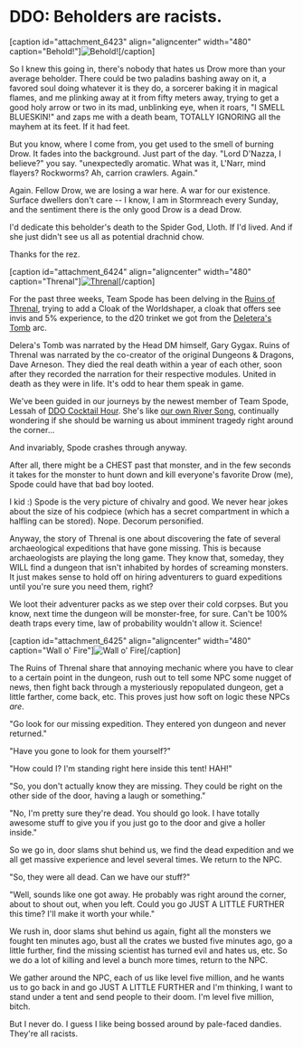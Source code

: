 # DDO: Beholders are racists.

[caption id="attachment\_6423" align="aligncenter" width="480" caption="Behold!"]![](http://westkarana.com/wp-content/uploads/2011/06/dndclient-2011-06-26-22-30-40-41.jpg "Behold!")[/caption]

So I knew this going in, there's nobody that hates us Drow more than your average beholder. There could be two paladins bashing away on it, a favored soul doing whatever it is they do, a sorcerer baking it in magical flames, and me plinking away at it from fifty meters away, trying to get a good holy arrow or two in its mad, unblinking eye, when it roars, "I SMELL BLUESKIN!" and zaps me with a death beam, TOTALLY IGNORING all the mayhem at its feet. If it had feet.

But you know, where I come from, you get used to the smell of burning Drow. It fades into the background. Just part of the day. "Lord D'Nazza, I believe?" you say. "unexpectedly aromatic. What was it, L'Narr, mind flayers? Rockworms? Ah, carrion crawlers. Again."

Again. Fellow Drow, we are losing a war here. A war for our existence. Surface dwellers don't care -- I know, I am in Stormreach every Sunday, and the sentiment there is the only good Drow is a dead Drow.

I'd dedicate this beholder's death to the Spider God, Lloth. If I'd lived. And if she just didn't see us all as potential drachnid chow.

Thanks for the rez.

[caption id="attachment\_6424" align="aligncenter" width="480" caption="Threnal"][![](http://westkarana.com/wp-content/uploads/2011/06/dndclient-2011-06-26-23-23-17-21.jpg "Threnal")](http://westkarana.com/wp-content/uploads/2011/06/dndclient-2011-06-26-23-23-17-21.jpg)[/caption]

For the past three weeks, Team Spode has been delving in the [Ruins of Threnal](http://ddowiki.com/page/Ruins_of_Threnal), trying to add a Cloak of the Worldshaper, a cloak that offers see invis and 5% experience, to the d20 trinket we got from the [Deletera's Tomb](http://ddowiki.com/page/Delera%27s_Tomb) arc.

Delera's Tomb was narrated by the Head DM himself, Gary Gygax. Ruins of Threnal was narrated by the co-creator of the original Dungeons & Dragons, Dave Arneson. They died the real death within a year of each other, soon after they recorded the narration for their respective modules. United in death as they were in life. It's odd to hear them speak in game.

We've been guided in our journeys by the newest member of Team Spode, Lessah of [DDO Cocktail Hour](http://ddococktailhour.com/). She's like [our own River Song](http://tardis.wikia.com/wiki/River_Song), continually wondering if she should be warning us about imminent tragedy right around the corner...

And invariably, Spode crashes through anyway.

After all, there might be a CHEST past that monster, and in the few seconds it takes for the monster to hunt down and kill everyone's favorite Drow (me), Spode could have that bad boy looted.

I kid :) Spode is the very picture of chivalry and good. We never hear jokes about the size of his codpiece (which has a secret compartment in which a halfling can be stored). Nope. Decorum personified.

Anyway, the story of Threnal is one about discovering the fate of several archaeological expeditions that have gone missing. This is because archaeologists are playing the long game. They know that, someday, they WILL find a dungeon that isn't inhabited by hordes of screaming monsters. It just makes sense to hold off on hiring adventurers to guard expeditions until you're sure you need them, right?

We loot their adventurer packs as we step over their cold corpses. But you know, next time the dungeon will be monster-free, for sure. Can't be 100% death traps every time, law of probability wouldn't allow it. Science!

[caption id="attachment\_6425" align="aligncenter" width="480" caption="Wall o' Fire"]![](http://westkarana.com/wp-content/uploads/2011/06/dndclient-2011-06-26-22-30-02-58.jpg "Wall o' Fire")[/caption]

The Ruins of Threnal share that annoying mechanic where you have to clear to a certain point in the dungeon, rush out to tell some NPC some nugget of news, then fight back through a mysteriously repopulated dungeon, get a little farther, come back, etc. This proves just how soft on logic these NPCs *are*.

"Go look for our missing expedition. They entered yon dungeon and never returned."

"Have you gone to look for them yourself?"

"How could I? I'm standing right here inside this tent! HAH!"

"So, you don't actually know they are missing. They could be right on the other side of the door, having a laugh or something."

"No, I'm pretty sure they're dead. You should go look. I have totally awesome stuff to give you if you just go to the door and give a holler inside."

So we go in, door slams shut behind us, we find the dead expedition and we all get massive experience and level several times. We return to the NPC.

"So, they were all dead. Can we have our stuff?"

"Well, sounds like one got away. He probably was right around the corner, about to shout out, when you left. Could you go JUST A LITTLE FURTHER this time? I'll make it worth your while."

We rush in, door slams shut behind us again, fight all the monsters we fought ten minutes ago, bust all the crates we busted five minutes ago, go a little further, find the missing scientist has turned evil and hates us, etc. So we do a lot of killing and level a bunch more times, return to the NPC.

We gather around the NPC, each of us like level five million, and he wants us to go back in and go JUST A LITTLE FURTHER and I'm thinking, I want to stand under a tent and send people to their doom. I'm level five million, bitch.

But I never do. I guess I like being bossed around by pale-faced dandies. They're all racists.

